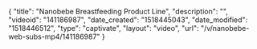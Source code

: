 {
    "title": "Nanobebe Breastfeeding Product Line",
    "description": "",
    "videoid": "141186987",
    "date_created": "1518445043",
    "date_modified": "1518446512",
    "type": "captivate",
    "layout": "video",
    "url": "\/v\/nanobebe-web-subs-mp4\/141186987"
}